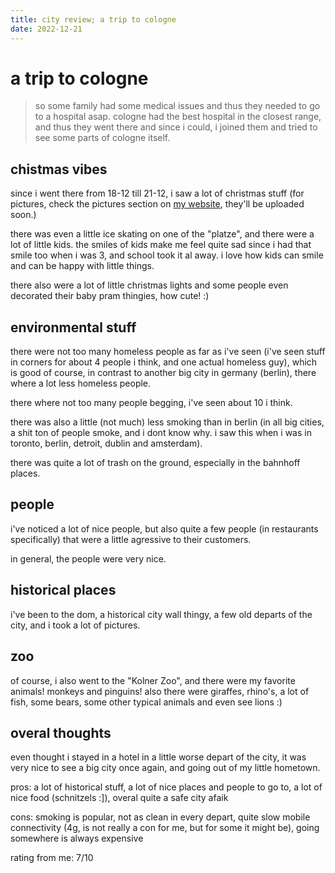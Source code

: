 ```yaml
---
title: city review; a trip to cologne
date: 2022-12-21
---
```


# a trip to cologne
> so some family had some medical issues and thus they needed to go to a hospital asap. cologne had the best hospital in the closest range, and thus they went there and since i could, i joined them and tried to see some parts of cologne itself.

## chistmas vibes
since i went there from 18-12 till 21-12, i saw a lot of christmas stuff (for pictures, check the pictures section on [my website](https://ahwx.org/pix), they'll be uploaded soon.)

there was even a little ice skating on one of the "platze", and there were a lot of little kids. the smiles of kids make me feel quite sad since i had that smile too when i was 3, and school took it al away. i love how kids can smile and can be happy with little things.

there also were a lot of little christmas lights and some people even decorated their baby pram thingies, how cute! :)

## environmental stuff

there were not too many homeless people as far as i've seen (i've seen stuff in corners for about 4 people i think, and one actual homeless guy), which is good of course, in contrast to another big city in germany (berlin), there where a lot less homeless people.

there where not too many people begging, i've seen about 10 i think.

there was also a little (not much) less smoking than in berlin (in all big cities, a shit ton of people smoke, and i dont know why. i saw this when i was in toronto, berlin, detroit, dublin and amsterdam).

there was quite a lot of trash on the ground, especially in the bahnhoff places.

## people

i've noticed a lot of nice people, but also quite a few people (in restaurants specifically) that were a little agressive to their customers.

in general, the people were very nice.

## historical places

i've been to the dom, a historical city wall thingy, a few old departs of the city, and i took a lot of pictures.

## zoo

of course, i also went to the "Kolner Zoo", and there were my favorite animals! monkeys and pinguins! also there were giraffes, rhino's, a lot of fish, some bears, some other typical animals and even see lions :)

## overal thoughts

even thought i stayed in a hotel in a little worse depart of the city, it was very nice to see a big city once again, and going out of my little hometown.

pros: a lot of historical stuff, a lot of nice places and people to go to, a lot of nice food (schnitzels :]), overal quite a safe city afaik

cons: smoking is popular, not as clean in every depart, quite slow mobile connectivity (4g, is not really a con for me, but for some it might be), going somewhere is always expensive

rating from me: 7/10
